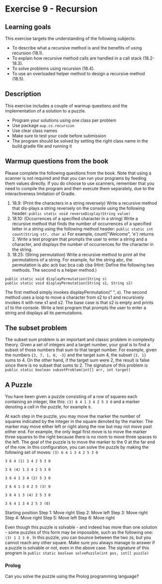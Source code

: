 # Exercise 9 - Recursion

## Learning goals

This exercise targets the understanding of the following subjects:
* To describe what a recursive method is and the benefits of using recursion (18.1).
* To explain how recursive method calls are handled in a call stack (18.2-18.3).
* To solve problems using recursion (18.4).
* To use an overloaded helper method to design a recursive method (18.5).

## Description

This exercise includes a couple of warmup questions and the implementation of a solution to a puzzle.
* Program your solutions using one class per problem
* Use package `aup.cs.recursion`
* Use clear class names
* Make sure to test your code before submission
* The program should be solved by setting the right class name in the build.gradle file and running it

## Warmup questions from the book

Please complete the following questions from the book. Note that using a scanner is not required and that you can run your programs by feeding them values directly.
If you do choose to use scanners, remember that you need to compile the program and then execute them separately, due to the interactiveness limitation of Gradle.
1. 18.9: (Print the characters in a string reversely) Write a recursive method that dis-plays a string reversely on the console using the following header:
`public static void reverseDisplay(String value)`
2. 18.10:  (Occurrences of a specified character in a string) Write a recursive method that finds the number of occurrences of a specified letter in a string using the following method header:
`public static int count(String str, char a)`
For example, count("Welcome", 'e') returns 2. Write a test program that prompts the user to enter a string and a character, and displays the number of occurrences for the character in the string.
3. 18.25: (String permutation) Write a recursive method to print all the permutations of a string. For example, for the string abc, the permutation is abc acb bac bca cab cba
(Hint: Define the following two methods. The second is a helper method.)
```
public static void displayPermutation(String s)
public static void displayPermutation(String s1, String s2)
```
The first method simply invokes displayPermutation(" ", s). The second method uses a loop to move a character from s2 to s1 and recursively invokes it with new s1 and s2. The base case is that s2 is empty and prints s1 to the console.
Write a test program that prompts the user to enter a string and displays all its permutations.

## The subset problem

The subset sum problem is an important and classic problem in complexity theory.
Given a set of integers and a target number, your goal is to find a subset of those numbers
that sum to that target number. For example, given the numbers `{3, 7, 1, 8, -3}` and the target sum 4,
the subset `{3, 1}` sums to 4. On the other hand, if the target sum were 2,
the result is false since there is no subset that sums to 2.
The signature of this problem is `public static boolean subsetProblem(int[] arr, int target)`

## A Puzzle

You have been given a puzzle consisting of a row of squares each containing an integer,
like this: `(3) 6 4 1 3 4 2 5 3 0` and a marker denoting a cell in the puzzle, for example `0`.

At each step in the puzzle, you may move the marker the number of squares indicated by
the integer in the square denoted by the marker.
The marker may move either left or right along the row but may not move past either end.
For example, the only legal first move is to move the marker three squares to the right
because there is no room to move three spaces to the left.
The goal of the puzzle is to move the marker to the 0 at the far end of the row.
In this configuration, you can solve the puzzle by making the following set of moves: `(3) 6 4 1 3 4 2 5 3 0`

```
3 6 4 (1) 3 4 2 5 3 0

3 6 (4) 1 3 4 2 5 3 0

3 6 4 1 3 4 (2) 5 3 0

3 6 4 1 3 4 2 5 (3) 0

3 6 4 1 3 (4) 2 5 3 0

3 6 4 1 3 4 2 5 3 (0)
```

Starting position Step 1: Move right Step 2: Move left Step 3: Move right Step 4: Move right Step 5: Move left Step 6: Move right

Even though this puzzle is solvable - and indeed has more than one solution - some puzzles of this form may be impossible,
such as the following one: `(3) 1 2 3 0` .
In this puzzle, you can bounce between the two `3`s, but you cannot reach any other square.
Make sure you always manage to answer if a puzzle is solvable or not, even in the above case.
The signature of this program is `public static boolean solvePuzzle(int pos, int[] puzzle)`

### Prolog

Can you solve the puzzle using the Prolog programming language?
